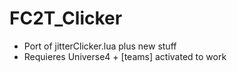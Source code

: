# FC2T_Clicker

- Port of jitterClicker.lua plus new stuff
- Requieres Universe4 + [teams] activated to work
